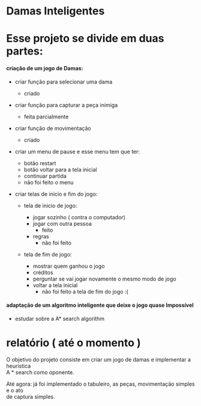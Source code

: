 # Damas Inteligentes



# Esse projeto se divide em duas partes:



#### criação de um jogo de Damas:

 * criar função para selecionar uma dama  
    * criado
 * criar função para capturar a peça inimiga
    * feita parcialmente
 * criar função de movimentação
    * criado
 * criar um menu de pause e esse menu tem que ter:
   * botão restart
   * botão voltar para a tela inicial
   * continuar partida
    * não foi feito o menu

* criar telas de inicio e fim do jogo:
    * tela de inicio de jogo:  
      * jogar sozinho ( contra o computador)
      * jogar com outra pessoa
        * feito
      * regras  
        * não foi feito

    * tela de fim de jogo:
      * mostrar quem ganhou o jogo  
      * créditos
      * perguntar se vai jogar novamente o mesmo modo de jogo
      * voltar a tela inicial
        * não foi feito a tela de fim do jogo :(








#### adaptação de um algoritmo inteligente que deixe o jogo quase Impossível

* estudar sobre a A* search algorithm








# relatório ( até o momento )
 O objetivo do projeto consiste em criar um jogo de damas e implementar a heurística  
  A * search como oponente.

  Até agora: já foi implementado o tabuleiro, as peças, movimentação simples e o ato  
  de captura simples.
